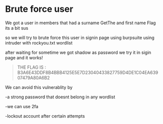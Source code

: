 # Brute force user

We got a user in members that had a surname GetThe and first name Flag its a bit sus

so we will try to brute force this user in signin page using burpsuite using intruder with rockyou.txt wordlist

after waiting for sometime we got shadow as password we try it in sigin page and it works!

>THE FLAG IS : B3A6E43DDF8B4BBB4125E5E7D23040433827759D4DE1C04EA63907479A80A6B2

We can avoid this vulnerablity by 

 -a strong password that doesnt belong in any wordlist
 
 -we can use 2fa
 
 -lockout account after certain attempts 

